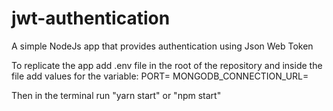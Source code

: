 # jwt-authentication

A simple NodeJs app that provides authentication using Json Web Token

To replicate the app add .env file in the root of the repository and inside the file add values for the variable:
PORT=<port-num>
MONGODB_CONNECTION_URL=<mongodb-database-url>

Then in the terminal run "yarn start" or "npm start"
